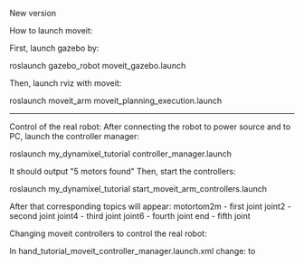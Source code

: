 New version

How to launch moveit:

First, launch gazebo by:

roslaunch gazebo_robot moveit_gazebo.launch

Then, launch rviz with moveit:

roslaunch moveit_arm moveit_planning_execution.launch

---------------------------------------------------------

Control of the real robot:
After connecting the robot to power source and to PC, launch the controller manager:

roslaunch my_dynamixel_tutorial controller_manager.launch

It should output "5 motors found"
Then, start the controllers:

roslaunch my_dynamixel_tutorial start_moveit_arm_controllers.launch

After that corresponding topics will appear:
motortom2m - first joint
joint2 - second joint
joint4 - third joint
joint6 - fourth joint
end - fifth joint

Changing moveit controllers to control the real robot:

In hand_tutorial_moveit_controller_manager.launch.xml change:
  <rosparam file="$(find moveit_arm)/config/controllers.yaml"/>
  to
  <rosparam file="$(find moveit_arm)/config/controllers_real.yaml"/>
